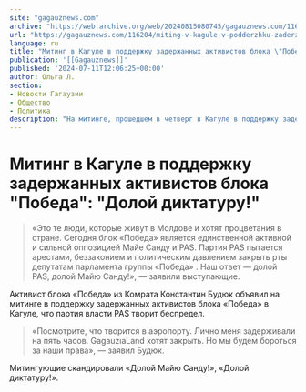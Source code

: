 ```yaml
---
site: "gagauznews.com"
archive: "https://web.archive.org/web/20240815080745/gagauznews.com/116204/miting-v-kagule-v-podderzhku-zaderzhannyh-aktivistov-bloka-pobeda-doloj-diktaturu.html"
url: "https://gagauznews.com/116204/miting-v-kagule-v-podderzhku-zaderzhannyh-aktivistov-bloka-pobeda-doloj-diktaturu.html"
language: ru
title: "Митинг в Кагуле в поддержку задержанных активистов блока \"Победа\": \"Долой диктатуру!\""
publication: '[[Gagauznews]]'
published: '2024-07-11T12:06:25+00:00'
author: Ольга Л.
section:
- Новости Гагаузии
- Общество
- Политика
description: "На митинге, прошедшем в четверг в Кагуле в поддержку задержанных активистов блока «Победа» жители города объявили свою патриотически ориентированную позицию и заявили о своём видении будущего Молдовы, диаметрально противоположное правящей партии. «PAS за четыре года правления вынудило многих уехать в поисках работы за рубеж. Мы не хотим в Европу. Мы хотим жить и работать на своей родной земле, мы хотим растить своих детей на своей земле», — говорят жители Кагула. На митинге в Кагуле граждане выразили свою поддержку активистам блока «Победа» «Это те люди, которые живут в Молдове и хотят процветания в стране. Сегодня блок «Победа» является единственной активной и […]"
---
```


# Митинг в Кагуле в поддержку задержанных активистов блока "Победа": "Долой диктатуру!"

> «Это те люди, которые живут в Молдове и хотят процветания в стране. Сегодня блок «Победа» является единственной активной и сильной оппозицией Майе Санду и PAS. Партия PAS пытается арестами, беззаконием и политическим давлением закрыть рты депутатам парламента группы «Победа» . Наш ответ — долой PAS, долой Майю Санду!», — заявили выступающие.

Активист блока «Победа» из Комрата Константин Будюк объявил на митинге в поддержку задержанных активистов блока «Победа» в Кагуле, что партия власти PAS творит беспредел.

> «Посмотрите, что творится в аэропорту. Лично меня задерживали на пять часов. GagauzıaLand хотят закрыть. Но мы будем бороться за наши права», — заявил Будюк.

Митингующие скандировали «Долой Майю Санду!», «Долой диктатуру!».